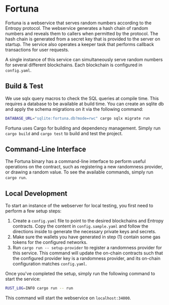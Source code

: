 # Fortuna

Fortuna is a webservice that serves random numbers according to the Entropy protocol.
The webservice generates a hash chain of random numbers and reveals them to callers when permitted by the protocol.
The hash chain is generated from a secret key that is provided to the server on startup.
The service also operates a keeper task that performs callback transactions for user requests.

A single instance of this service can simultaneously serve random numbers for several different blockchains.
Each blockchain is configured in `config.yaml`.

## Build & Test

We use sqlx query macros to check the SQL queries at compile time. This requires
a database to be available at build time. You can create an sqlite db and apply the schema migrations on it
via the following command:

```bash
DATABASE_URL="sqlite:fortuna.db?mode=rwc" cargo sqlx migrate run
```

Fortuna uses Cargo for building and dependency management.
Simply run `cargo build` and `cargo test` to build and test the project.

## Command-Line Interface

The Fortuna binary has a command-line interface to perform useful operations on the contract, such as
registering a new randomness provider, or drawing a random value. To see the available commands, simply run `cargo run`.

## Local Development

To start an instance of the webserver for local testing, you first need to perform a few setup steps:

1. Create a `config.yaml` file to point to the desired blockchains and Entropy contracts. Copy the content in `config.sample.yaml` and follow the directions inside to generate the necessary private keys and secrets.
1. Make sure the wallets you have generated in step (1) contain some gas tokens for the configured networks.
1. Run `cargo run -- setup-provider` to register a randomness provider for this service. This command
   will update the on-chain contracts such that the configured provider key is a randomness provider,
   and its on-chain configuration matches `config.yaml`.

Once you've completed the setup, simply run the following command to start the service:

```bash
RUST_LOG=INFO cargo run -- run
```

This command will start the webservice on `localhost:34000`.
